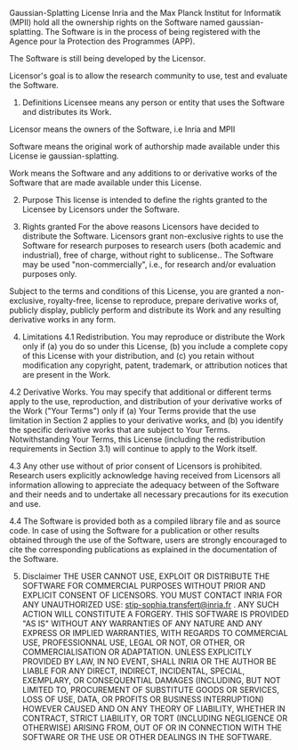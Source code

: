 Gaussian-Splatting License
Inria and the Max Planck Institut for Informatik (MPII) hold all the ownership rights on the Software named gaussian-splatting.
The Software is in the process of being registered with the Agence pour la Protection des
Programmes (APP).

The Software is still being developed by the Licensor.

Licensor's goal is to allow the research community to use, test and evaluate
the Software.

1. Definitions
Licensee means any person or entity that uses the Software and distributes
its Work.

Licensor means the owners of the Software, i.e Inria and MPII

Software means the original work of authorship made available under this
License ie gaussian-splatting.

Work means the Software and any additions to or derivative works of the
Software that are made available under this License.

2. Purpose
This license is intended to define the rights granted to the Licensee by
Licensors under the Software.

3. Rights granted
For the above reasons Licensors have decided to distribute the Software.
Licensors grant non-exclusive rights to use the Software for research purposes
to research users (both academic and industrial), free of charge, without right
to sublicense.. The Software may be used "non-commercially", i.e., for research
and/or evaluation purposes only.

Subject to the terms and conditions of this License, you are granted a
non-exclusive, royalty-free, license to reproduce, prepare derivative works of,
publicly display, publicly perform and distribute its Work and any resulting
derivative works in any form.

4. Limitations
4.1 Redistribution. You may reproduce or distribute the Work only if (a) you do
so under this License, (b) you include a complete copy of this License with
your distribution, and (c) you retain without modification any copyright,
patent, trademark, or attribution notices that are present in the Work.

4.2 Derivative Works. You may specify that additional or different terms apply
to the use, reproduction, and distribution of your derivative works of the Work
("Your Terms") only if (a) Your Terms provide that the use limitation in
Section 2 applies to your derivative works, and (b) you identify the specific
derivative works that are subject to Your Terms. Notwithstanding Your Terms,
this License (including the redistribution requirements in Section 3.1) will
continue to apply to the Work itself.

4.3 Any other use without of prior consent of Licensors is prohibited. Research
users explicitly acknowledge having received from Licensors all information
allowing to appreciate the adequacy between of the Software and their needs and
to undertake all necessary precautions for its execution and use.

4.4 The Software is provided both as a compiled library file and as source
code. In case of using the Software for a publication or other results obtained
through the use of the Software, users are strongly encouraged to cite the
corresponding publications as explained in the documentation of the Software.

5. Disclaimer
THE USER CANNOT USE, EXPLOIT OR DISTRIBUTE THE SOFTWARE FOR COMMERCIAL PURPOSES
WITHOUT PRIOR AND EXPLICIT CONSENT OF LICENSORS. YOU MUST CONTACT INRIA FOR ANY
UNAUTHORIZED USE: stip-sophia.transfert@inria.fr . ANY SUCH ACTION WILL
CONSTITUTE A FORGERY. THIS SOFTWARE IS PROVIDED "AS IS" WITHOUT ANY WARRANTIES
OF ANY NATURE AND ANY EXPRESS OR IMPLIED WARRANTIES, WITH REGARDS TO COMMERCIAL
USE, PROFESSIONNAL USE, LEGAL OR NOT, OR OTHER, OR COMMERCIALISATION OR
ADAPTATION. UNLESS EXPLICITLY PROVIDED BY LAW, IN NO EVENT, SHALL INRIA OR THE
AUTHOR BE LIABLE FOR ANY DIRECT, INDIRECT, INCIDENTAL, SPECIAL, EXEMPLARY, OR
CONSEQUENTIAL DAMAGES (INCLUDING, BUT NOT LIMITED TO, PROCUREMENT OF SUBSTITUTE
GOODS OR SERVICES, LOSS OF USE, DATA, OR PROFITS OR BUSINESS INTERRUPTION)
HOWEVER CAUSED AND ON ANY THEORY OF LIABILITY, WHETHER IN CONTRACT, STRICT
LIABILITY, OR TORT (INCLUDING NEGLIGENCE OR OTHERWISE) ARISING FROM, OUT OF OR
IN CONNECTION WITH THE SOFTWARE OR THE USE OR OTHER DEALINGS IN THE SOFTWARE.